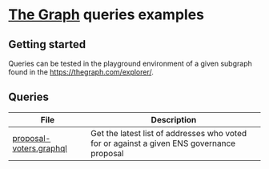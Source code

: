 # [The Graph](https://thegraph.com/) queries examples

## Getting started

Queries can be tested in the playground environment of a given subgraph found in the https://thegraph.com/explorer/.

## Queries

| File                                                 | Description                                                                               |
| ---------------------------------------------------- | ----------------------------------------------------------------------------------------- |
| [proposal-voters.graphql](./proposal-voters.graphql) | Get the latest list of addresses who voted for or against a given ENS governance proposal |
